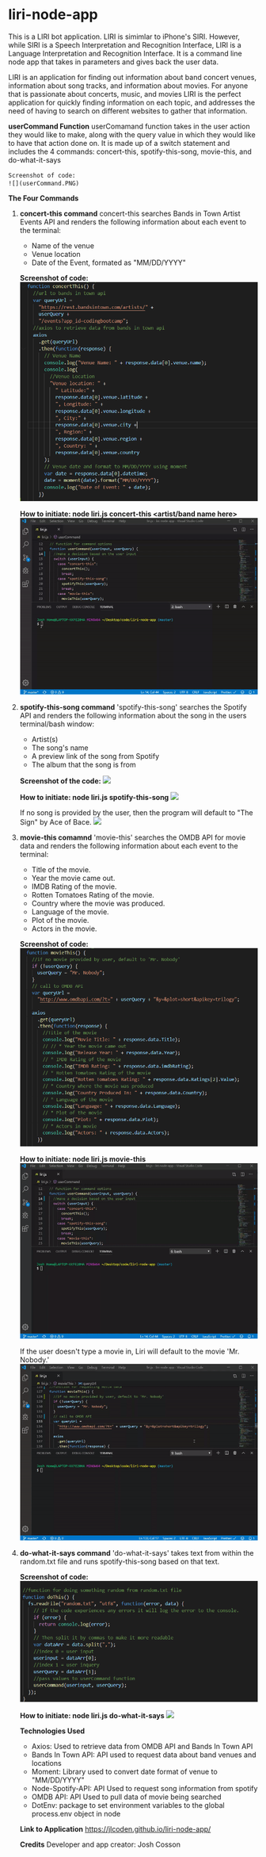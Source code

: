 # liri-node-app

This is a LIRI bot application. LIRI is simimlar to iPhone's SIRI. However, while SIRI is a Speech Interpretation and Recognition Interface, LIRI is a Language Interpretation and Recognition Interface. It is a command line node app that takes in parameters and gives back the user data.

LIRI is an application for finding out information about band concert venues, information about song tracks, and information about movies. For anyone that is passionate about concerts, music, and movies LIRI is the perfect application for quickly finding information on each topic, and addresses the need of having to search on different websites to gather that information.

**userCommand Function**
userComamand function takes in the user action they would like to make, along with the query value in which they would like to have that action done on. It is made up of a switch statement and includes the 4 commands: concert-this, spotify-this-song, movie-this, and do-what-it-says

    Screenshot of code:
    ![](userCommand.PNG)

**The Four Commands**

1.  **concert-this command**
    concert-this searches Bands in Town Artist Events API and renders the following information about each event to the terminal:

    - Name of the venue
    - Venue location
    - Date of the Event, formated as "MM/DD/YYYY"

    **Screenshot of code:**
    ![](concertThis.PNG)

    **How to initiate: node liri.js concert-this <artist/band name here>**
    ![](concert-this.gif)

2.  **spotify-this-song command** 'spotify-this-song' searches the Spotify API and renders the following information about the song in the users terminal/bash window:

    - Artist(s)
    - The song's name
    - A preview link of the song from Spotify
    - The album that the song is from

    **Screenshot of the code:**
    ![](/liri-node-app/spotifyThisSong.PNG)

    **How to initiate: node liri.js spotify-this-song <song name here>**
    ![](/liri-node-app/spotify-this-song.gif)

    If no song is provided by the user, then the program will default to "The Sign" by Ace of Bace.
    ![](/liri-node-app/ace-of-base.gif)

3.  **movie-this comamnd**
    'movie-this' searches the OMDB API for movie data and renders the following information about each event to the terminal:

    - Title of the movie.
    - Year the movie came out.
    - IMDB Rating of the movie.
    - Rotten Tomatoes Rating of the movie.
    - Country where the movie was produced.
    - Language of the movie.
    - Plot of the movie.
    - Actors in the movie.

    **Screenshot of code:**
    ![](movieThis.PNG)

    **How to initiate: node liri.js movie-this <movie name here>**
    ![](movie-this.gif)

    If the user doesn't type a movie in, Liri will default to the movie 'Mr. Nobody.'
    ![](mr-nobody.gif)

4.  **do-what-it-says command**
    'do-what-it-says' takes text from within the random.txt file and runs spotify-this-song based on that text.

    **Screenshot of code:**
    ![](doWhatItSays.PNG)

    **How to initiate: node liri.js do-what-it-says**
    ![](do-what-it-says.gif)

    **Technologies Used**

    - Axios: Used to retrieve data from OMDB API and Bands In Town API
    - Bands In Town API: API used to request data about band venues and locations
    - Moment: Library used to convert date format of venue to "MM/DD/YYYY"
    - Node-Spotify-API: API Used to request song information from spotify
    - OMDB API: API Used to pull data of movie being searched
    - DotEnv: package to set environment variables to the global process.env object in node

    **Link to Application**
    https://jlcoden.github.io/liri-node-app/

    **Credits**
    Developer and app creator: Josh Cosson
